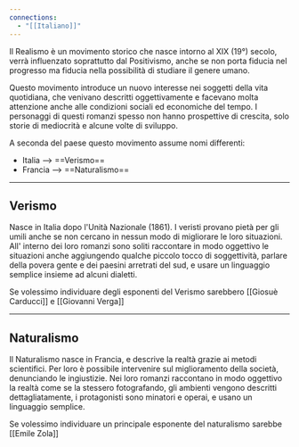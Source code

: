 ```yaml
---
connections:
  - "[[Italiano]]"
---
```

Il Realismo è un movimento storico che nasce intorno al XIX (19°) secolo, verrà influenzato soprattutto dal Positivismo, anche se non porta fiducia nel progresso ma fiducia nella possibilità di studiare il genere umano.

Questo movimento introduce un nuovo interesse nei soggetti della vita quotidiana, che venivano descritti oggettivamente e facevano molta attenzione anche alle condizioni sociali ed economiche del tempo.
I personaggi di questi romanzi spesso non hanno prospettive di crescita, solo storie di mediocrità e alcune volte di sviluppo.

A seconda del paese questo movimento assume nomi differenti:
- Italia --> ==Verismo==
- Francia --> ==Naturalismo==

---

## Verismo

Nasce in Italia dopo l'Unità Nazionale (1861).
I veristi provano pietà per gli umili anche se non cercano in nessun modo di migliorare le loro situazioni.
All' interno dei loro romanzi sono soliti raccontare in modo oggettivo le situazioni anche aggiungendo qualche piccolo tocco di soggettività, parlare della povera gente e dei paesini arretrati del sud, e usare un linguaggio semplice insieme ad alcuni dialetti.

Se volessimo individuare degli esponenti del Verismo sarebbero [[Giosuè Carducci]] e [[Giovanni Verga]]

---

## Naturalismo

Il Naturalismo nasce in Francia, e descrive la realtà grazie ai metodi scientifici.
Per loro è possibile intervenire sul miglioramento della società, denunciando le ingiustizie.
Nei loro romanzi raccontano in modo oggettivo la realtà come se la stessero fotografando, gli ambienti  vengono descritti dettagliatamente, i protagonisti sono minatori e operai, e usano un linguaggio semplice.

Se volessimo individuare un principale esponente del naturalismo sarebbe [[Emile Zola]]